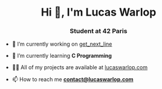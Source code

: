 <h1 align="center">Hi 👋, I'm Lucas Warlop</h1>
<h3 align="center">Student at 42 Paris</h3>

- 🔭 I’m currently working on [get_next_line](https://github.com/late9dev/42_get_next_line)

- 🌱 I’m currently learning **C Programming**

- 👨‍💻 All of my projects are available at [lucaswarlop.com](lucaswarlop.com)

- 📫 How to reach me **contact@lucaswarlop.com**


